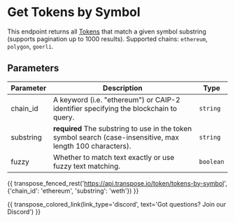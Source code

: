# Get Tokens by Symbol

This endpoint returns all [Tokens](../models/token_model.md) that match a given symbol substring (supports pagination up to 1000 results). Supported chains: `ethereum`, `polygon`, `goerli`.

## Parameters
| Parameter     | Description                                                                          | Type     | 
|---------------|--------------------------------------------------------------------------------------|----------|
| chain_id      | A keyword (i.e. "ethereum") or CAIP-2 identifier specifying the blockchain to query. | `string` | 
| substring | **required** The substring to use in the token symbol search (case-insensitive, max length 100 characters).    | `string` | 
| fuzzy | Whether to match text exactly or use fuzzy text matching.    | `boolean` | 

{{ transpose_fenced_rest('https://api.transpose.io/token/tokens-by-symbol', {'chain_id': 'ethereum', 'substring': 'weth'}) }}

{{ transpose_colored_link(link_type='discord', text='Got questions?  Join our Discord') }}
